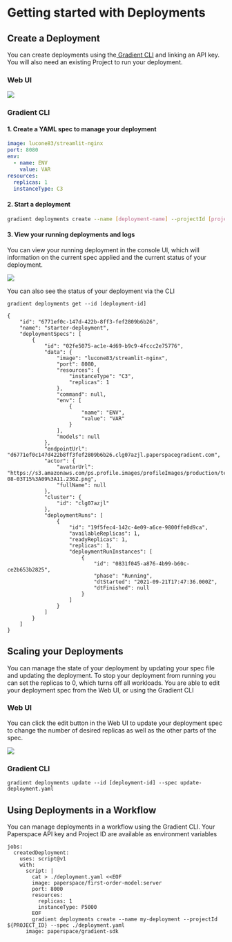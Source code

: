 # Getting started with Deployments

## Create a Deployment

You can create deployments using the[ Gradient CLI](../../get-started/quick-start/install-the-cli.md) and linking an API key. You will also need an existing Project to run your deployment.

### Web UI

![](../../.gitbook/assets/screen-shot-2021-09-28-at-4.03.53-am.png)

### Gradient CLI

#### 1. Create a YAML spec to manage your deployment

```yaml
image: lucone83/streamlit-nginx
port: 8080
env:
  - name: ENV
    value: VAR
resources:
  replicas: 1
  instanceType: C3
```

#### 2. Start a deployment

```bash
gradient deployments create --name [deployment-name] --projectId [project-id] --spec deployment.yaml
```

#### 3. View your running deployments and logs

You can view your running deployment in the console UI, which will information on the current spec applied and the current status of your deployment.&#x20;

![](../../.gitbook/assets/screen-shot-2021-09-21-at-1.52.29-pm.png)

You can also see the status of your deployment via the CLI

```
gradient deployments get --id [deployment-id]

{
    "id": "6771ef0c-147d-422b-8ff3-fef2809b6b26",
    "name": "starter-deployment",
    "deploymentSpecs": [
        {
            "id": "02fe5075-ac1e-4d69-b9c9-4fccc2e75776",
            "data": {
                "image": "lucone83/streamlit-nginx",
                "port": 8080,
                "resources": {
                    "instanceType": "C3",
                    "replicas": 1
                },
                "command": null,
                "env": [
                    {
                        "name": "ENV",
                        "value": "VAR"
                    }
                ],
                "models": null
            },
            "endpointUrl": "d6771ef0c147d422b8ff3fef2809b6b26.clg07azjl.paperspacegradient.com",
            "actor": {
                "avatarUrl": "https://s3.amazonaws.com/ps.profile.images/profileImages/production/te7molbs/2020-08-03T15%3A09%3A11.236Z.png",
                "fullName": null
            },
            "cluster": {
                "id": "clg07azjl"
            },
            "deploymentRuns": [
                {
                    "id": "19f5fec4-142c-4e09-a6ce-9800ffe0d9ca",
                    "availableReplicas": 1,
                    "readyReplicas": 1,
                    "replicas": 1,
                    "deploymentRunInstances": [
                        {
                            "id": "0831f045-a876-4b99-b60c-ce2b653b2825",
                            "phase": "Running",
                            "dtStarted": "2021-09-21T17:47:36.000Z",
                            "dtFinished": null
                        }
                    ]
                }
            ]
        }
    ]
}
```

## Scaling your Deployments

You can manage the state of your deployment by updating your spec file and updating the deployment. To stop your deployment from running you can set the replicas to 0, which turns off all workloads. You are able to edit your deployment spec from the Web UI, or using the Gradient CLI

### Web UI

You can click the edit button in the Web UI to update your deployment spec to change the number of desired replicas as well as the other parts of the spec.

![](../../.gitbook/assets/screen-shot-2021-09-28-at-4.06.05-am.png)

### Gradient CLI

```
gradient deployments update --id [deployment-id] --spec update-deployment.yaml
```

## Using Deployments in a Workflow

You can manage deployments in a workflow using the Gradient CLI. Your Paperspace API key and Project ID are available as environment variables

```
jobs:
  createdDeployment:
    uses: script@v1
    with:
      script: |
        cat > ./deployment.yaml <<EOF
        image: paperspace/first-order-model:server
        port: 8000
        resources:
          replicas: 1
          instanceType: P5000
        EOF
        gradient deployments create --name my-deployment --projectId ${PROJECT_ID} --spec ./deployment.yaml
      image: paperspace/gradient-sdk
```

